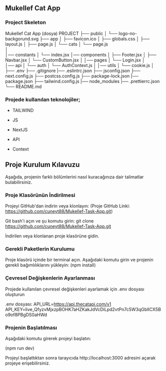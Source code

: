 ## Mukellef Cat App

### Project Skeleton

Mukellef Cat App (dosya)
PROJECT
├── public
│     └── logo-no-backgorund.svg
├── app
│     ├── favicon.ico
│     ├── globals.css
│     ├── layout.js
│     ├── page.js
│     └── cats
│           └── page.js    
│           
│── constants
│     └── index.jsx
│── components
│     ├── Footer.jsx
│     ├── Navbar.jsx
│     └── CustomButton.jsx
│
│── pages
│     └── Login.jsx
│  
│── api
│     └── auth
│            └── AuthContext.js
│
│── utils
│     └── cookie.js
│
├── .env
├── .gitignore
|── .eslintrc.json
├── jsconfig.json
├── next.config.js
├── postcss.config.js
├── package-lock.json
|── package.json
├── tailwind.config.js
|── node_modules
|── .prettierrc.json
└── README.md

### Projede kullanılan teknolojiler;

- TAILWIND

- JS

- NextJS

- API

- Context


## Proje Kurulum Kılavuzu

 Aşağıda, projenin farklı bölümlerini nasıl kuracağınıza dair talimatlar bulabilirsiniz.

### Proje Klasörünün İndirilmesi

Projeyi GitHub'dan indirin veya klonlayın: (Proje GitHub Linki: https://github.com/cuneyt88/Mukellef-Task-App.git)

Git bash'i açın ve şu komutu girin:
git clone https://github.com/cuneyt88/Mukellef-Task-App.git

İndirilen veya klonlanan proje klasörüne gidin.


### Gerekli Paketlerin Kurulumu

Proje klasörü içinde bir terminal açın.
Aşağıdaki komutu girin ve projenin gerekli bağımlılıklarını yükleyin:
(npm install)


### Çevresel Değişkenlerin Ayarlanması

Projede kullanılan çevresel değişkenleri ayarlamak için .env dosyası oluşturun

.env dosyası:
API_URL=https://api.thecatapi.com/v1
API_KEY=live_QfyzvMjxzpBOHK7aHZKakJdVcDiLpd2vtPn7c5W3qGblICX5Bo9of8PBgDS0aHWd


### Projenin Başlatılması

Aşağıdaki komutu girerek projeyi başlatın:

(npm run dev)

Projeyi başlattıktan sonra tarayıcıda http://localhost:3000 adresini açarak projeye erişebilirsiniz.

